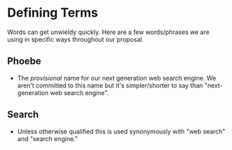 # Defining Terms

Words can get unwieldy quickly. Here are a few words/phrases we are using in specific ways throughout our proposal.

## Phoebe

* The _provisional_ name for our next generation web search engine. We aren't committed to this name but it's simpler/shorter to say than "next-generation web search engine".

## Search

* Unless otherwise qualified this is used synonymously with "web search" and "search engine."

